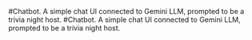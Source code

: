 #Chatbot. A simple chat UI connected to Gemini LLM, prompted to be a trivia night host.
#Chatbot. A simple chat UI connected to Gemini LLM, prompted to be a trivia night host.
